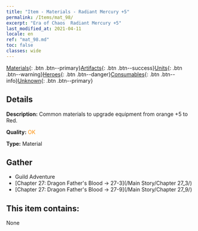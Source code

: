 ```yaml
---
title: "Item - Materials - Radiant Mercury +5"
permalink: /Items/mat_98/
excerpt: "Era of Chaos  Radiant Mercury +5"
last_modified_at: 2021-04-11
locale: en
ref: "mat_98.md"
toc: false
classes: wide
---
```

 [Materials](/Items/){: .btn .btn--primary}[Artifacts](/Items/Artifacts/){: .btn .btn--success}[Units](/Items/Units/){: .btn .btn--warning}[Heroes](/Items/Heroes/){: .btn .btn--danger}[Consumables](/Items/Consumables/){: .btn .btn--info}[Unknown](/Items/Unknown/){: .btn .btn--primary}

## Details
 **Description:** Common materials to upgrade equipment from orange +5 to Red.

 **Quality:** <span style="color: #FF8C00">OK</span>

 **Type:** Material

## Gather

*    Guild Adventure 
*    [Chapter 27: Dragon Father's Blood -> 27-3](/Main Story/Chapter 27_3/) 
*    [Chapter 27: Dragon Father's Blood -> 27-9](/Main Story/Chapter 27_9/) 

## This item contains:

  None

